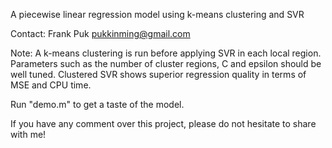 A piecewise linear regression model using k-means clustering and SVR

Contact: Frank Puk 
         pukkinming@gmail.com

Note: A k-means clustering is run before applying SVR in each local region. Parameters such as the number of cluster regions, C and epsilon should be well tuned. Clustered SVR shows superior regression quality in terms of MSE and CPU time.

Run "demo.m" to get a taste of the model.

If you have any comment over this project, please do not hesitate to share with me!
